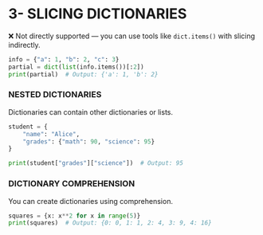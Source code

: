 # 3- SLICING DICTIONARIES

❌ Not directly supported — you can use tools like `dict.items()` with slicing indirectly.

```python
info = {"a": 1, "b": 2, "c": 3}
partial = dict(list(info.items())[:2])
print(partial)  # Output: {'a': 1, 'b': 2}

```

### **NESTED DICTIONARIES**

Dictionaries can contain other dictionaries or lists.

```python
student = {
    "name": "Alice",
    "grades": {"math": 90, "science": 95}
}

print(student["grades"]["science"])  # Output: 95

```

### **DICTIONARY COMPREHENSION**

You can create dictionaries using comprehension.

```python
squares = {x: x**2 for x in range(5)}
print(squares)  # Output: {0: 0, 1: 1, 2: 4, 3: 9, 4: 16}

```
